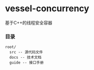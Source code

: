 # vessel-concurrency
基于C++的线程安全容器

### 目录

```
root/
  src -- 源代码文件
  docs -- 技术文档
  guide -- 接口手册
```
